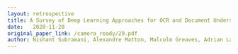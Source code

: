 ```yaml
---
layout: retrospective
title: A Survey of Deep Learning Approaches for OCR and Document Understanding
date:   2020-11-20
original_paper_link: /camera_ready/29.pdf
author: Nishant Subramani, Alexandre Matton, Malcolm Greaves, Adrian Lam
---
```

